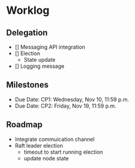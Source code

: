 # Worklog

## Delegation

- [] Messaging API integration
- [] Election
    - State update
- [] Logging message

## Milestones
- Due Date: CP1: Wednesday, Nov 10, 11:59 p.m.
- Due Date: CP2: Friday, Nov 19, 11:59 p.m.

## Roadmap
- Integrate commuication channel
- Raft leader election
    - timeout to start running election
    - update node state
